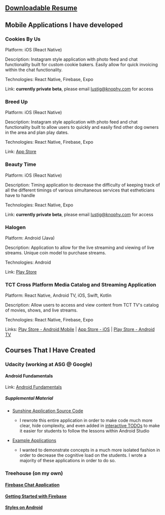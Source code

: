 ## [Downloadable Resume](https://github.com/technoplato/portfolio/blob/master/Michael%20Lustig.pdf)

## Mobile Applications I have developed


### Cookies By Us
Platform: iOS (React Native)

Description: Instagram style application with photo feed and chat functionality built for custom cookie bakers. Easily allow for quick invoicing within the chat functionality.

Technologies: React Native, Firebase, Expo

Link: **currently private beta**, please email lustig@knophy.com for access


### Breed Up

Platform: iOS (React Native)

Description: Instagram style application with photo feed and chat functionality built to allow users to quickly and easily find other dog owners in the area and plan play dates.

Technologies: React Native, Firebase, Expo

Link: [App Store](https://apps.apple.com/us/app/breed-up-lets-breed-up/id1422524389)


### Beauty Time

Platform: iOS (React Native)

Description: Timing application to decrease the difficulty of keeping track of all the different timings of various simultaneous services that estheticians have to handle

Technologies: React Native, Expo

Link: **currently private beta**, please email lustig@knophy.com for access


### Halogen
Platform: Android (Java)

Description: Application to allow for the live streaming and viewing of live streams. Unique coin model to purchase streams.

Technologies: Android

Link: [Play Store](
https://play.google.com/store/apps/details?id=tv.halogen.android)


### TCT Cross Platform Media Catalog and Streaming Application 

Platform: React Native, Android TV, iOS, Swift, Kotlin

Description: Allow users to access and view content from TCT TV's catalog of movies, shows, and live streams. 

Technologies: React Native, Firebase, Expo

Links: [Play Store - Android Mobile](https://play.google.com/store/apps/details?id=com.tcttv.tcttv&hl=en_US) | [App Store - iOS](https://apps.apple.com/us/app/tct-live-and-on-demand-tv/id376196467) | [Play Store - Android TV](https://play.google.com/store/apps/details?id=com.tcttv.tv.android&hl=en_US)


## Courses That I Have Created

### Udacity (working at ASG @ Google)

#### Android Fundamentals
Link: [Android Fundamentals](https://www.udacity.com/course/new-android-fundamentals--ud851)
##### Supplemental Material

* [Sunshine Application Source Code](https://github.com/udacity/ud851-Sunshine)
	* I rewrote this entire application in order to make code much more clear, hide complexity, and even added in [interactive TODOs](https://github.com/udacity/ud851-Sunshine/blob/student/S01.01-Exercise-CreateLayout/app/src/main/res/layout/activity_forecast.xml#L17-L18) to make it easier for students to follow the lessons within Android Studio

* [Example Applications](https://github.com/udacity/ud851-Exercises )
	* I wanted to demonstrate concepts in a much more isolated fashion in order to decrease the cognitive load on the students. I wrote a majority of these applications in order to do so.


### Treehouse (on my own)

#### [Firebase Chat Application](https://teamtreehouse.com/library/build-a-realtime-database-app-with-firebase)
#### [Getting Started with Firebase](https://teamtreehouse.com/library/getting-started-with-firebase)
#### [Styles on Android](https://teamtreehouse.com/library/styles-and-themes-in-android)


